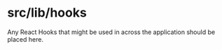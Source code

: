 # src/lib/hooks

Any React Hooks that might be used in across the application should be placed here.
